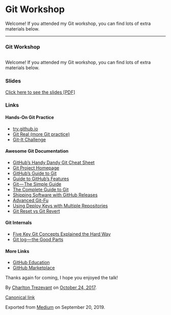 Git Workshop
============

Welcome! If you attended my Git workshop, you can find lots of extra
materials below.

------------------------------------------------------------------------

### Git Workshop

<figure>
<img src="https://cdn-images-1.medium.com/max/800/1*n-KARxQmPoktpDNLruTFGw.jpeg" class="graf-image" alt="" />
</figure>

Welcome! If you attended my Git workshop, you can find lots of extra
materials below.

### Slides

<a href="https://cdn.ctis.me/file/ctisme-cdn/www.ctis.me/assets/Git%20Presentation.pdf" class="markup--anchor markup--p-anchor">Click here to see the slides [PDF]</a>

### Links

#### Hands-On Git Practice

-   <span
    id="b259"><a href="https://try.github.io" class="markup--anchor markup--li-anchor">try.github.io</a></span>
-   <span
    id="2908"><a href="https://www.codeschool.com/courses/git-real" class="markup--anchor markup--li-anchor">Git Real (more Git practice)</a></span>
-   <span
    id="be32"><a href="https://github.com/jlord/git-it-electron" class="markup--anchor markup--li-anchor">Git-It Challenge</a></span>

#### Awesome Git Documentation

-   <span
    id="8867"><a href="https://education.github.com/git-cheat-sheet-education.pdf" class="markup--anchor markup--li-anchor">GitHub’s Handy Dandy Git Cheat Sheet</a></span>
-   <span
    id="864f"><a href="https://git-scm.com/" class="markup--anchor markup--li-anchor">Git Project Homepage</a></span>
-   <span
    id="403b"><a href="https://guides.github.com/" class="markup--anchor markup--li-anchor">GitHub’s Guide to Git</a></span>
-   <span
    id="9e3b"><a href="http://kbroman.org/github_tutorial/" class="markup--anchor markup--li-anchor">Guide to GitHub’s Features</a></span>
-   <span
    id="e693"><a href="https://rogerdudler.github.io/git-guide/" class="markup--anchor markup--li-anchor">Git — The Simple Guide</a></span>
-   <span
    id="659d"><a href="https://git-scm.com/book/en/v2/" class="markup--anchor markup--li-anchor">The Complete Guide to Git</a></span>
-   <span
    id="f0d6"><a href="https://spin.atomicobject.com/2017/10/23/github-releases/#.We3n8v1lvKY.hackernews" class="markup--anchor markup--li-anchor">Shipping Software with GitHub Releases</a></span>
-   <span
    id="afad"><a href="http://techknights.org/workshops/advanced-git-workshop/" class="markup--anchor markup--li-anchor">Advanced Git-Fu</a></span>
-   <span
    id="b36d"><a href="https://gist.github.com/gubatron/d96594d982c5043be6d4" class="markup--anchor markup--li-anchor">Using Deploy Keys with Multiple Repositories</a></span>
-   <span
    id="05c0"><a href="https://www.pixelstech.net/article/1549115148-git-reset-vs-git-revert#comment_zone" class="markup--anchor markup--li-anchor">Git Reset vs Git Revert</a></span>

#### Git Internals

-   <span
    id="a221"><a href="https://zwischenzugs.com/2018/03/14/five-key-git-concepts-explained-the-hard-way/" class="markup--anchor markup--li-anchor">Five Key Git Concepts Explained the Hard Way</a></span>
-   <span
    id="4c50"><a href="https://zwischenzugs.com/2018/03/26/git-log-the-good-parts/" class="markup--anchor markup--li-anchor">Git log — the Good Parts</a></span>

#### More Links

-   <span
    id="6b5d"><a href="https://education.github.com" class="markup--anchor markup--li-anchor">GitHub Education</a></span>
-   <span
    id="744c"><a href="https://github.com/marketplace" class="markup--anchor markup--li-anchor">GitHub Marketplace</a></span>

Thanks again for coming, I hope you enjoyed the talk!

By
<a href="https://medium.com/@charltontrez" class="p-author h-card">Charlton Trezevant</a>
on [October 24, 2017](https://medium.com/p/f3ae056ac1e2).

<a href="https://medium.com/@charltontrez/git-workshop-f3ae056ac1e2" class="p-canonical">Canonical link</a>

Exported from [Medium](https://medium.com) on September 20, 2019.
